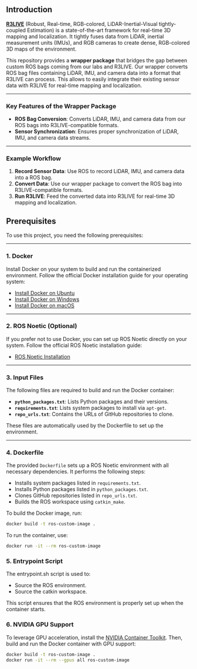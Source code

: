 ## Introduction

[**R3LIVE**](https://github.com/hku-mars/r3live?tab=readme-ov-file) (Robust, Real-time, RGB-colored, LiDAR-Inertial-Visual tightly-coupled Estimation) is a state-of-the-art framework for real-time 3D mapping and localization. It tightly fuses data from LiDAR, inertial measurement units (IMUs), and RGB cameras to create dense, RGB-colored 3D maps of the environment. 

This repository provides a **wrapper package** that bridges the gap between custom ROS bags coming from our labs and R3LIVE. Our wrapper converts ROS bag files containing LiDAR, IMU, and camera data into a format that R3LIVE can process. This allows  to easily integrate their existing sensor data with R3LIVE for real-time mapping and localization.

---

### Key Features of the Wrapper Package
- **ROS Bag Conversion**: Converts LiDAR, IMU, and camera data from our ROS bags into R3LIVE-compatible formats.
- **Sensor Synchronization**: Ensures proper synchronization of LiDAR, IMU, and camera data streams.
---

### Example Workflow
1. **Record Sensor Data**: Use ROS to record LiDAR, IMU, and camera data into a ROS bag.
2. **Convert Data**: Use our wrapper package to convert the ROS bag into R3LIVE-compatible formats.
3. **Run R3LIVE**: Feed the converted data into R3LIVE for real-time 3D mapping and localization.

## Prerequisites

To use this project, you need the following prerequisites:

---

### 1. **Docker**
Install Docker on your system to build and run the containerized environment. Follow the official Docker installation guide for your operating system:
- [Install Docker on Ubuntu](https://docs.docker.com/engine/install/ubuntu/)
- [Install Docker on Windows](https://docs.docker.com/desktop/install/windows-install/)
- [Install Docker on macOS](https://docs.docker.com/desktop/install/mac-install/)

---

### 2. **ROS Noetic (Optional)**
If you prefer not to use Docker, you can set up ROS Noetic directly on your system. Follow the official ROS Noetic installation guide:
- [ROS Noetic Installation](http://wiki.ros.org/noetic/Installation)

---

### 3. **Input Files**
The following files are required to build and run the Docker container:
- **`python_packages.txt`**: Lists Python packages and their versions.
- **`requirements.txt`**: Lists system packages to install via `apt-get`.
- **`repo_urls.txt`**: Contains the URLs of GitHub repositories to clone.

These files are automatically used by the Dockerfile to set up the environment.

---

### 4. **Dockerfile**
The provided `Dockerfile` sets up a ROS Noetic environment with all necessary dependencies. It performs the following steps:
- Installs system packages listed in `requirements.txt`.
- Installs Python packages listed in `python_packages.txt`.
- Clones GitHub repositories listed in `repo_urls.txt`.
- Builds the ROS workspace using `catkin_make`.

To build the Docker image, run:
```bash
docker build -t ros-custom-image .
```
To run the container, use:
```bash
docker run -it --rm ros-custom-image
```
### 5. Entrypoint Script
The entrypoint.sh script is used to:

- Source the ROS environment.
- Source the catkin workspace.

This script ensures that the ROS environment is properly set up when the container starts.

### 6. NVIDIA GPU Support
To leverage GPU acceleration, install the [NVIDIA Container Toolkit](https://docs.nvidia.com/datacenter/cloud-native/container-toolkit/latest/install-guide.html). Then, build and run the Docker container with GPU support:
```bash
docker build -t ros-custom-image .
docker run -it --rm --gpus all ros-custom-image
```